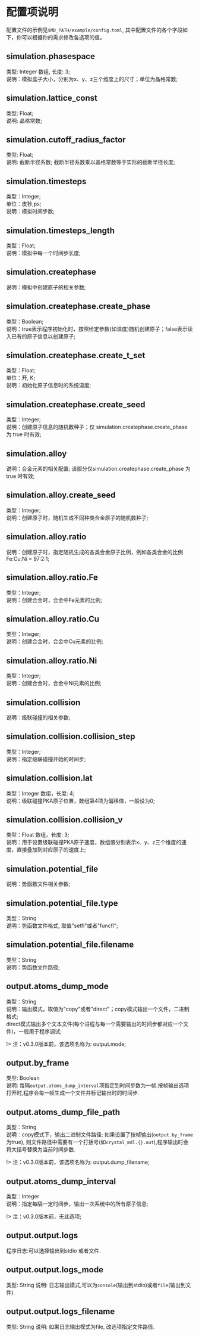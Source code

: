 # 配置项说明

配置文件的示例见`$MD_PATH/example/config.toml`, 其中配置文件的各个字段如下，你可以根据你的需求修改各选项的值。

## simulation.phasespace
类型: Integer 数组, 长度: 3;  
说明：模拟盒子大小，分别为x、y、z三个维度上的尺寸；单位为晶格常数;

## simulation.lattice_const
类型: Float;  
说明: 晶格常数;

## simulation.cutoff_radius_factor
类型: Float;  
说明: 截断半径系数; 截断半径系数乘以晶格常数等于实际的截断半径长度;

## simulation.timesteps
类型：Integer;  
单位：皮秒,ps;  
说明：模拟时间步数;  

## simulation.timesteps_length
类型：Float;  
说明：模拟中每一个时间步长度;  

## simulation.createphase
说明：模拟中创建原子的相关参数;  

## simulation.createphase.create_phase
类型：Boolean;  
说明：true表示程序初始化时，按照给定参数(如温度)随机创建原子；false表示读入已有的原子信息以创建原子;  

## simulation.createphase.create_t_set
类型：Float;  
单位：开, K;  
说明：初始化原子信息时的系统温度;  
 <!--仅 simulation.createphase.create_phase 为 true 时有效 -->

## simulation.createphase.create_seed
类型：Integer;  
说明：创建原子信息的随机数种子；仅 simulation.createphase.create_phase 为 true 时有效;  

## simulation.alloy
说明：合金元素的相关配置; 该部分仅simulation.createphase.create_phase 为 true 时有效;  

## simulation.alloy.create_seed
类型：Integer;  
说明：创建原子时，随机生成不同种类合金原子的随机数种子;  

## simulation.alloy.ratio
说明：创建原子时，指定随机生成的各类合金原子比例，例如各类合金的比例Fe:Cu:Ni = 97:2:1;

## simulation.alloy.ratio.Fe
类型：Integer;  
说明：创建合金时，合金中Fe元素的比例;  

## simulation.alloy.ratio.Cu
类型：Integer;  
说明：创建合金时，合金中Cu元素的比例;  

## simulation.alloy.ratio.Ni
类型：Integer;  
说明：创建合金时，合金中Ni元素的比例;  

## simulation.collision
说明：级联碰撞的相关参数;  

## simulation.collision.collision_step
类型：Integer;  
说明：指定级联碰撞开始的时间步;  

## simulation.collision.lat
类型：Integer 数组，长度: 4;  
说明：级联碰撞PKA原子位置，数组第4项为偏移值，一般设为0;  

## simulation.collision.collision_v
类型：Float 数组，长度: 3;    
说明：用于设置级联碰撞PKA原子速度，数组值分别表示x、y、z三个维度的速度，直接叠加到对应原子的速度上;  

## simulation.potential_file
说明：势函数文件相关参数;  

## simulation.potential_file.type
类型：String  
说明：势函数文件格式, 取值"setfl"或者"funcfl";  

## simulation.potential_file.filename
类型：String  
说明：势函数文件路径;  

## output.atoms_dump_mode
类型：String  
说明：输出模式，取值为"copy"或者"direct"；copy模式输出一个文件，二进制格式;  
direct模式输出多个文本文件(每个进程与每一个需要输出的时间步都对应一个文件)，一般用于程序调试;

!> 注：v0.3.0版本前，该选项名称为: output.mode;  

## output.by_frame
类型: Boolean  
说明: 每隔`output.atoms_dump_interval`项指定到时间步数为一帧.按帧输出选项打开时,程序会每一帧生成一个文件并标记输出时的时间步.

## output.atoms_dump_file_path
类型：String  
说明：copy模式下，输出二进制文件路径;
如果设置了按帧输出(`output.by_frame`为true), 则文件路径中需要有一个打括号(如`crystal_mdl.{}.out`),程序输出时会将大括号替换为当前时间步数.  

!> 注：v0.3.0版本前，该选项名称为: output.dump_filename;  

## output.atoms_dump_interval
类型：Integer  
说明：指定每隔一定时间步，输出一次系统中的所有原子信息;  

!> 注：v0.3.0版本前，无此选项;

## output.output.logs
程序日志:可以选择输出到stdio 或者文件.

## output.output.logs_mode
类型: String
说明: 日志输出模式,可以为`console`(输出到stdio)或者`file`(输出到文件).

## output.output.logs_filename
类型: String
说明: 如果日志输出模式为file, 改选项指定文件路径.
